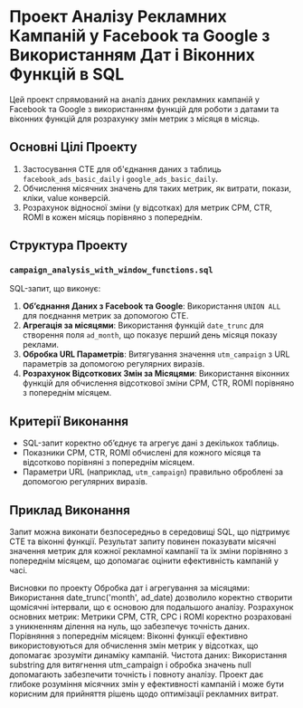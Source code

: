 
# Проект Аналізу Рекламних Кампаній у Facebook та Google з Використанням Дат і Віконних Функцій в SQL

Цей проект спрямований на аналіз даних рекламних кампаній у Facebook та Google з використанням функцій для роботи з датами та віконних функцій для розрахунку змін метрик з місяця в місяць.

## Основні Цілі Проекту

1. Застосування CTE для об'єднання даних з таблиць `facebook_ads_basic_daily` і `google_ads_basic_daily`.
2. Обчислення місячних значень для таких метрик, як витрати, покази, кліки, value конверсій.
3. Розрахунок відносної зміни (у відсотках) для метрик CPM, CTR, ROMI в кожен місяць порівняно з попереднім.

## Структура Проекту

### `campaign_analysis_with_window_functions.sql`
SQL-запит, що виконує:
1. **Об’єднання Даних з Facebook та Google**: Використання `UNION ALL` для поєднання метрик за допомогою CTE.
2. **Агрегація за місяцями**: Використання функцій `date_trunc` для створення поля `ad_month`, що показує перший день місяця показу реклами.
3. **Обробка URL Параметрів**: Витягування значення `utm_campaign` з URL параметрів за допомогою регулярних виразів.
4. **Розрахунок Відсоткових Змін за Місяцями**: Використання віконних функцій для обчислення відсоткової зміни CPM, CTR, ROMI порівняно з попереднім місяцем.

## Критерії Виконання

- SQL-запит коректно об’єднує та агрегує дані з декількох таблиць.
- Показники CPM, CTR, ROMI обчислені для кожного місяця та відсотково порівняні з попереднім місяцем.
- Параметри URL (наприклад, `utm_campaign`) правильно оброблені за допомогою регулярних виразів.

## Приклад Виконання

Запит можна виконати безпосередньо в середовищі SQL, що підтримує CTE та віконні функції. Результат запиту повинен показувати місячні значення метрик для кожної рекламної кампанії та їх зміни порівняно з попереднім місяцем, що допомагає оцінити ефективність кампаній у часі.

Висновки по проекту
Обробка дат і агрегування за місяцями: Використання date_trunc('month', ad_date) дозволило коректно створити щомісячні інтервали, що є основою для подальшого аналізу.
Розрахунок основних метрик: Метрики CPM, CTR, CPC і ROMI коректно розраховані з уникненням ділення на нуль, що забезпечує точність даних.
Порівняння з попереднім місяцем: Віконні функції ефективно використовуються для обчислення змін метрик у відсотках, що допомагає зрозуміти динаміку кампаній.
Чистота даних: Використання substring для витягнення utm_campaign і обробка значень null допомагають забезпечити точність і повноту аналізу.
Проект дає глибоке розуміння місячних змін у ефективності кампаній і може бути корисним для прийняття рішень щодо оптимізації рекламних витрат.